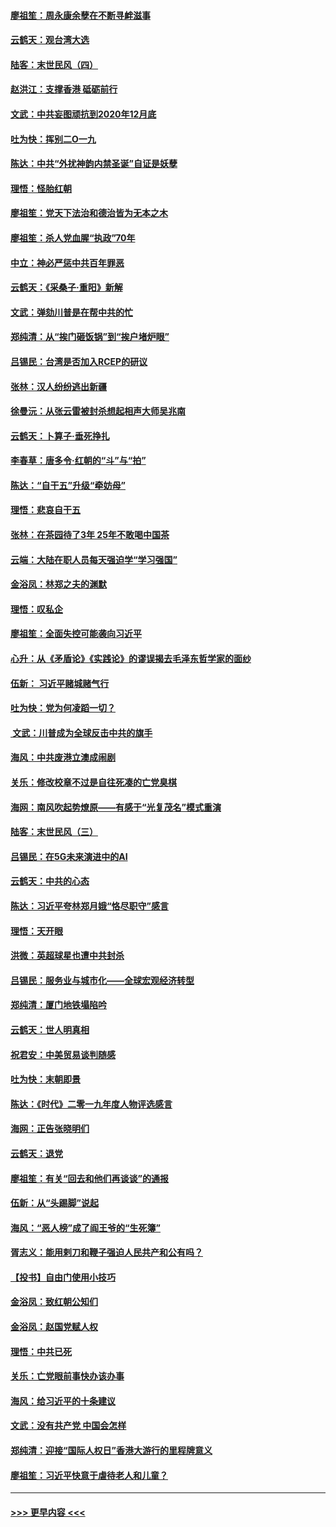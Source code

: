 #### [廖祖笙：周永康余孽在不断寻衅滋事](../pages/nsc993/n11751013.md?t=12281822) 
#### [云鹤天：观台湾大选](../pages/nsc993/n11751007.md?t=12281822) 
#### [陆客：末世民风（四）](../pages/nsc993/n11749203.md?t=12281822) 
#### [赵洪江：支撑香港 砥砺前行](../pages/nsc993/n11748482.md?t=12281822) 
#### [文武：中共妄图顽抗到2020年12月底](../pages/nsc993/n11748446.md?t=12281822) 
#### [吐为快：挥别二O一九](../pages/nsc993/n11748411.md?t=12281822) 
#### [陈达：中共“外扰神韵内禁圣诞”自证是妖孽](../pages/nsc993/n11748226.md?t=12281822) 
#### [理悟：怪胎红朝](../pages/nsc993/n11748206.md?t=12281822) 
#### [廖祖笙：党天下法治和德治皆为无本之木](../pages/nsc993/n11748135.md?t=12281822) 
#### [廖祖笙：杀人党血腥“执政”70年](../pages/nsc993/n11745144.md?t=12281822) 
#### [中立：神必严惩中共百年罪恶](../pages/nsc993/n11744970.md?t=12281822) 
#### [云鹤天：《采桑子‧重阳》新解](../pages/nsc993/n11744948.md?t=12281822) 
#### [文武：弹劾川普是在帮中共的忙](../pages/nsc993/n11744758.md?t=12281822) 
#### [郑纯清：从“挨门砸饭锅”到“挨户堵炉眼”](../pages/nsc993/n11744745.md?t=12281822) 
#### [吕锡民：台湾是否加入RCEP的研议](../pages/nsc993/n11744701.md?t=12281822) 
#### [张林：汉人纷纷逃出新疆](../pages/nsc993/n11743530.md?t=12281822) 
#### [徐曼沅：从张云雷被封杀想起相声大师吴兆南](../pages/nsc993/n11741816.md?t=12281822) 
#### [云鹤天：卜算子‧垂死挣扎](../pages/nsc993/n11739956.md?t=12281822) 
#### [李春草：唐多令‧红朝的“斗”与“拍”](../pages/nsc993/n11739830.md?t=12281822) 
#### [陈达：“自干五”升级“牵妨母”](../pages/nsc993/n11739724.md?t=12281822) 
#### [理悟：悲哀自干五](../pages/nsc993/n11739547.md?t=12281822) 
#### [张林：在茶园待了3年 25年不敢喝中国茶](../pages/nsc993/n11739240.md?t=12281822) 
#### [云端：大陆在职人员每天强迫学“学习强国”](../pages/nsc993/n11738735.md?t=12281822) 
#### [金浴凤：林郑之夫的渊默](../pages/nsc993/n11737735.md?t=12281822) 
#### [理悟：叹私企](../pages/nsc993/n11737715.md?t=12281822) 
#### [廖祖笙：全面失控可能袭向习近平](../pages/nsc993/n11737704.md?t=12281822) 
#### [心升：从《矛盾论》《实践论》的谬误揭去毛泽东哲学家的面纱](../pages/nsc993/n11736962.md?t=12281822) 
#### [伍新： 习近平赌城赌气行](../pages/nsc993/n11736929.md?t=12281822) 
#### [吐为快：党为何凌蹈一切？](../pages/nsc993/n11736915.md?t=12281822) 
#### [ 文武：川普成为全球反击中共的旗手](../pages/nsc993/n11736882.md?t=12281822) 
#### [海风：中共废港立澳成闹剧](../pages/nsc993/n11735857.md?t=12281822) 
#### [关乐：修改校章不过是自往死凑的亡党臭棋](../pages/nsc993/n11735097.md?t=12281822) 
#### [海网：南风吹起势燎原——有感于“光复茂名”模式重演](../pages/nsc993/n11732308.md?t=12281822) 
#### [陆客：末世民风（三）](../pages/nsc993/n11732211.md?t=12281822) 
#### [吕锡民：在5G未来演进中的AI](../pages/nsc993/n11730010.md?t=12281822) 
#### [云鹤天：中共的心态](../pages/nsc993/n11729906.md?t=12281822) 
#### [陈达：习近平夸林郑月娥“恪尽职守”感言](../pages/nsc993/n11729881.md?t=12281822) 
#### [理悟：天开眼](../pages/nsc993/n11729699.md?t=12281822) 
#### [洪微：英超球星也遭中共封杀](../pages/nsc993/n11727243.md?t=12281822) 
#### [吕锡民：服务业与城市化——全球宏观经济转型](../pages/nsc993/n11725845.md?t=12281822) 
#### [郑纯清：厦门地铁塌陷吟](../pages/nsc993/n11725813.md?t=12281822) 
#### [云鹤天：世人明真相](../pages/nsc993/n11725621.md?t=12281822) 
#### [祝君安：中美贸易谈判随感](../pages/nsc993/n11725609.md?t=12281822) 
#### [吐为快：末朝即景](../pages/nsc993/n11723365.md?t=12281822) 
#### [陈达：《时代》二零一九年度人物评选感言](../pages/nsc993/n11723337.md?t=12281822) 
#### [海网：正告张晓明们](../pages/nsc993/n11723228.md?t=12281822) 
#### [云鹤天：退党](../pages/nsc993/n11723056.md?t=12281822) 
#### [廖祖笙：有关“回去和他们再谈谈”的通报](../pages/nsc993/n11722442.md?t=12281822) 
#### [伍新：从“头踢脚”说起](../pages/nsc993/n11722429.md?t=12281822) 
#### [海风：“恶人榜”成了阎王爷的“生死簿”](../pages/nsc993/n11722272.md?t=12281822) 
#### [胥志义：能用剌刀和鞭子强迫人民共产和公有吗？](../pages/nsc993/n11720569.md?t=12281822) 
#### [【投书】自由门使用小技巧](../pages/nsc993/n11720180.md?t=12281822) 
#### [金浴凤：致红朝公知们](../pages/nsc993/n11720563.md?t=12281822) 
#### [金浴凤：赵国党赋人权](../pages/nsc993/n11720533.md?t=12281822) 
#### [理悟：中共已死](../pages/nsc993/n11720233.md?t=12281822) 
#### [关乐：亡党眼前事快办该办事](../pages/nsc993/n11719160.md?t=12281822) 
#### [海风：给习近平的十条建议](../pages/nsc993/n11717616.md?t=12281822) 
#### [文武：没有共产党 中国会怎样](../pages/nsc993/n11717584.md?t=12281822) 
#### [郑纯清：迎接“国际人权日”香港大游行的里程牌意义](../pages/nsc993/n11717417.md?t=12281822) 
#### [廖祖笙：习近平快意于虐待老人和儿童？](../pages/nsc993/n11715313.md?t=12281822) 

----
#### [ >>> 更早内容 <<< ](../indexes/nsc993-earlier.md)
